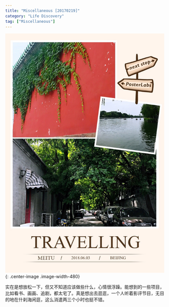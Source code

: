 ```yaml
---
title: "Miscellaneous [20170219]"
category: "Life Discovery"
tag: ["Miscellaneous"]
---
```


![2018.06.03](https://raw.githubusercontent.com/joshua19881228/my_blogs/master/Life_Discovery/Miscellaneous/figures/20180603.jpg "2018.06.03"){: .center-image .image-width-480}

实在是想放松一下，但又不知道应该做些什么，心情很浮躁。能想到的一些项目，比如看书、画画、追剧，都太宅了。真是想出去逛逛，一个人听着影评节目，无目的地在什刹海闲逛，这么消遣两三个小时也挺不错。